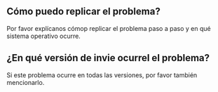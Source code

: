 ## Cómo puedo replicar el problema?
Por favor explícanos cómop replicar el problema paso a paso y en qué sistema operativo ocurre.
## ¿En qué versión de invie ocurrel el problema?
Si este problema ocurre en todas las versiones, por favor también mencionarlo.
